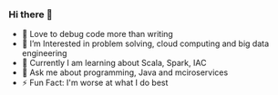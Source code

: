 ### Hi there 👋

<!--
**sunnysaurav83/sunnysaurav83** is a ✨ _special_ ✨ repository because its `README.md` (this file) appears on your GitHub profile.

Here are some ideas to get you started:

- 🔭 I’m currently working on ...
- 🌱 I’m currently learning ...
- 👯 I’m looking to collaborate on ...
- 🤔 I’m looking for help with ...
- 💬 Ask me about ...
- 📫 How to reach me: ...
- 😄 Pronouns: ...
- ⚡ Fun fact: ...
-->

- 🔭 Love to debug code more than writing
- 🚀 I’m Interested in problem solving, cloud computing and big data engineering
- 🌱 Currently I am learning about Scala, Spark, IAC
- 💬 Ask me about programming, Java and mciroservices
- ⚡ Fun Fact: I'm worse at what I do best
